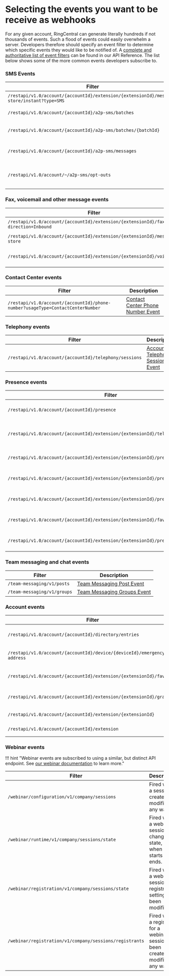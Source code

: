 # Selecting the events you want to be receive as webhooks

For any given account, RingCentral can generate literally hundreds if not thousands of events. Such a flood of events could easily overwhelm a server. Developers therefore should specify an event filter to determine which specific events they would like to be notified of. A [complete and authoritative list of event filters](https://developers.ringcentral.com/api-reference/Account-Presence-Event) can be found in our API Reference. The list below shows some of the more common events developers subscribe to.

### SMS Events

| Filter | Description |
|--------|-------------|
| `/restapi/v1.0/account/{accountId}/extension/{extensionId}/message-store/instant?type=SMS` | [Inbound SMS Event](https://developers.ringcentral.com/api-reference/Instant-Message-Event) |
| `/restapi/v1.0/account/{accountId}/a2p-sms/batches` | [Message Batch Event](https://developers.ringcentral.com/api-reference/Message-Batch-Event) |
| `/restapi/v1.0/account/{accountId}/a2p-sms/batches/{batchId}` | [Specific Message Batch Event](https://developers.ringcentral.com/api-reference/Specific-Message-Batch-Event) |
| `/restapi/v1.0/account/{accountId}/a2p-sms/messages` | [Batch Messages Event](https://developers.ringcentral.com/api-reference/Batch-Messages-Event) |
| `/restapi/v1.0/account/~/a2p-sms/opt-outs` | [Batch Message Opt-Out Event](https://developers.ringcentral.com/api-reference/Batch-Message-Opt-Out-Event) |

### Fax, voicemail and other message events

| Filter | Description |
|--------|-------------|
| `/restapi/v1.0/account/{accountId}/extension/{extensionId}/fax?direction=Inbound` | [Inbound Fax Event](https://developers.ringcentral.com/api-reference/Inbound-Fax-Event) |
| `/restapi/v1.0/account/{accountId}/extension/{extensionId}/message-store` | [Message Event](https://developers.ringcentral.com/api-reference/Message-Event) |
| `/restapi/v1.0/account/{accountId}/extension/{extensionId}/voicemail` | [Voicemail Message Event](https://developers.ringcentral.com/api-reference/Voicemail-Message-Event) |

### Contact Center events

| Filter | Description |
|--------|-------------|
| `/restapi/v1.0/account/{accountId}/phone-number?usageType=ContactCenterNumber` | [Contact Center Phone Number Event](https://developers.ringcentral.com/api-reference/Contact-Center-Phone-Number-Event) |

### Telephony events

| Filter | Description |
|--------|-------------|
| `/restapi/v1.0/account/{accountId}/telephony/sessions` | [Account Telephony Sessions Event](https://developers.ringcentral.com/api-reference/Account-Telephony-Sessions-Event) |

### Presence events

| Filter | Description |
|--------|-------------|
| `/restapi/v1.0/account/{accountId}/presence` | [Account Presence Event](https://developers.ringcentral.com/api-reference/Account-Presence-Event) |
| `/restapi/v1.0/account/{accountId}/extension/{extensionId}/telephony/sessions` | [Extension Telephony Sessions Event](https://developers.ringcentral.com/api-reference/Extension-Telephony-Sessions-Event) |
| `/restapi/v1.0/account/{accountId}/extension/{extensionId}/presence/dnd` | [Extension DND Status Event](https://developers.ringcentral.com/api-reference/Extension-DND-Status-Event) |
| `/restapi/v1.0/account/{accountId}/extension/{extensionId}/presence` | [Extension Presence Event](https://developers.ringcentral.com/api-reference/Extension-Presence-Event) |
| `/restapi/v1.0/account/{accountId}/extension/{extensionId}/presence/line/presence` | [Extension Presence Event](https://developers.ringcentral.com/api-reference/Extension-Presence-Event) |
| `/restapi/v1.0/account/{accountId}/extension/{extensionId}/favorite/presence` | [Extension Presence Event](https://developers.ringcentral.com/api-reference/Extension-Presence-Event) |
| `/restapi/v1.0/account/{accountId}/extension/{extensionId}/presence/line` | [Extension Presence Line Event](https://developers.ringcentral.com/api-reference/Extension-Presence-Line-Event) |

### Team messaging and chat events

| Filter | Description |
|--------|-------------|
| `/team-messaging/v1/posts`  | [Team Messaging Post Event](https://developers.ringcentral.com/api-reference/Team-Messaging-Post-Event) |
| `/team-messaging/v1/groups` | [Team Messaging Groups Event](https://developers.ringcentral.com/api-reference/Team-Messaging-Groups-Event) |

### Account events

| Filter | Description |
|--------|-------------|
| `/restapi/v1.0/account/{accountId}/directory/entries` | [Company Directory Event](https://developers.ringcentral.com/api-reference/Company-Directory-Event) |
| `/restapi/v1.0/account/{accountId}/device/{deviceId}/emergency-address` | [Emergency Address Event](https://developers.ringcentral.com/api-reference/Emergency-Address-Event) |
| `/restapi/v1.0/account/{accountId}/extension/{extensionId}/favorite` | [Extension Favorites Event](https://developers.ringcentral.com/api-reference/Extension-Favorites-Event) |
| `/restapi/v1.0/account/{accountId}/extension/{extensionId}/grant` | [Extension Grant List Event](https://developers.ringcentral.com/api-reference/Extension-Grant-List-Event) |
| `/restapi/v1.0/account/{accountId}/extension/{extensionId} ` | [Extension Info Event](https://developers.ringcentral.com/api-reference/Extension-Info-Event) |
| `/restapi/v1.0/account/{accountId}/extension` | [Extension List Event](https://developers.ringcentral.com/api-reference/Extension-List-Event) |

### Webinar events

!!! hint "Webinar events are subscribed to using a similar, but distinct API endpoint. See [our webinar documentation](../../../webinar/events/) to learn more."

| Filter                                                  | Description                                                                            |
|---------------------------------------------------------|----------------------------------------------------------------------------------------|
| `/webinar/configuration/v1/company/sessions`            | Fired when a session is created or modified in any way.                                |
| `/webinar/runtime/v1/company/sessions/state`            | Fired when a webinar session has changed its state, e.g. when it starts and ends.      |
| `/webinar/registration/v1/company/sessions/state`       | Fired when a webinar session's registration setting has been modified.                 |
| `/webinar/registration/v1/company/sessions/registrants` | Fired when a registrant for a webinar session has been created or modified in any way. |
